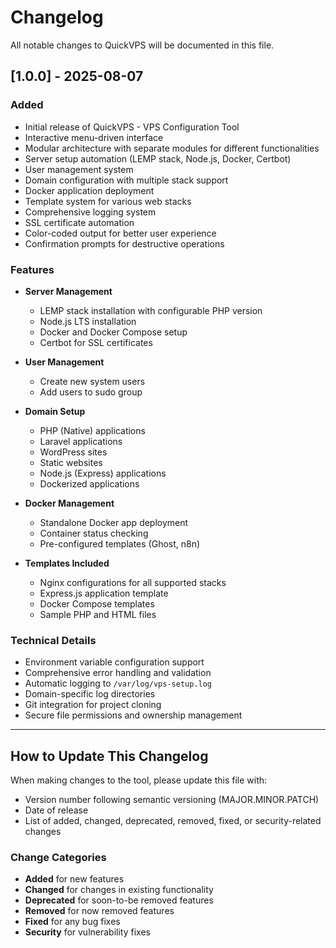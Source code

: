 # Changelog

All notable changes to QuickVPS will be documented in this file.

## [1.0.0] - 2025-08-07

### Added
- Initial release of QuickVPS - VPS Configuration Tool
- Interactive menu-driven interface
- Modular architecture with separate modules for different functionalities
- Server setup automation (LEMP stack, Node.js, Docker, Certbot)
- User management system
- Domain configuration with multiple stack support
- Docker application deployment
- Template system for various web stacks
- Comprehensive logging system
- SSL certificate automation
- Color-coded output for better user experience
- Confirmation prompts for destructive operations

### Features
- **Server Management**
  - LEMP stack installation with configurable PHP version
  - Node.js LTS installation
  - Docker and Docker Compose setup
  - Certbot for SSL certificates

- **User Management**
  - Create new system users
  - Add users to sudo group

- **Domain Setup**
  - PHP (Native) applications
  - Laravel applications
  - WordPress sites
  - Static websites
  - Node.js (Express) applications
  - Dockerized applications

- **Docker Management**
  - Standalone Docker app deployment
  - Container status checking
  - Pre-configured templates (Ghost, n8n)

- **Templates Included**
  - Nginx configurations for all supported stacks
  - Express.js application template
  - Docker Compose templates
  - Sample PHP and HTML files

### Technical Details
- Environment variable configuration support
- Comprehensive error handling and validation
- Automatic logging to `/var/log/vps-setup.log`
- Domain-specific log directories
- Git integration for project cloning
- Secure file permissions and ownership management

---

## How to Update This Changelog

When making changes to the tool, please update this file with:
- Version number following semantic versioning (MAJOR.MINOR.PATCH)
- Date of release
- List of added, changed, deprecated, removed, fixed, or security-related changes

### Change Categories
- **Added** for new features
- **Changed** for changes in existing functionality
- **Deprecated** for soon-to-be removed features
- **Removed** for now removed features
- **Fixed** for any bug fixes
- **Security** for vulnerability fixes
